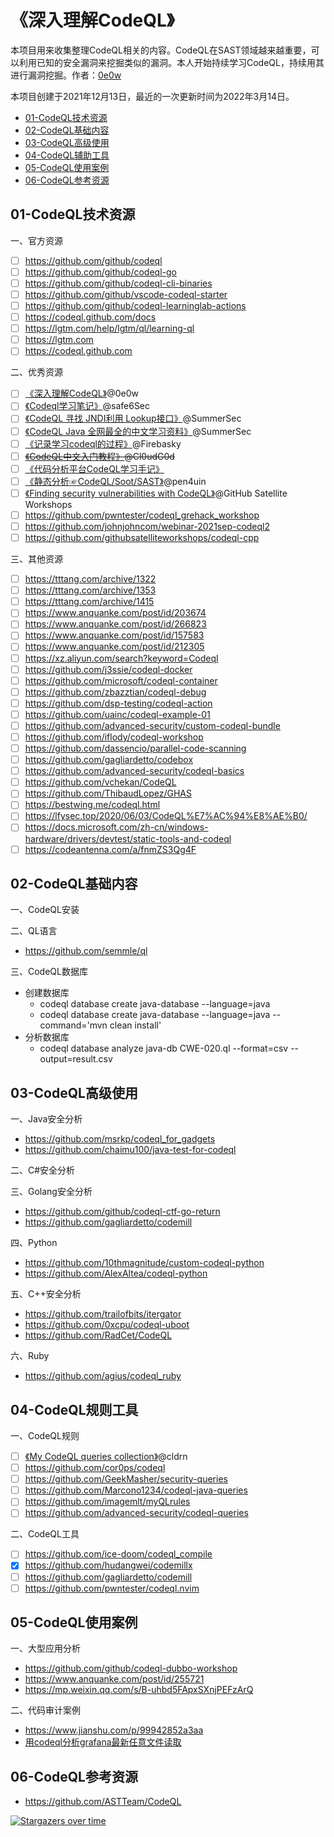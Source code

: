 # 《深入理解CodeQL》

本项目用来收集整理CodeQL相关的内容。CodeQL在SAST领域越来越重要，可以利用已知的安全漏洞来挖掘类似的漏洞。本人开始持续学习CodeQL，持续用其进行漏洞挖掘。作者：[0e0w](https://github.com/0e0w)

本项目创建于2021年12月13日，最近的一次更新时间为2022年3月14日。

- [01-CodeQL技术资源]()
- [02-CodeQL基础内容]()
- [03-CodeQL高级使用]()
- [04-CodeQL辅助工具]()
- [05-CodeQL使用案例]()
- [06-CodeQL参考资源]()

## 01-CodeQL技术资源

一、官方资源
- [ ] https://github.com/github/codeql
- [ ] https://github.com/github/codeql-go
- [ ] https://github.com/github/codeql-cli-binaries
- [ ] https://github.com/github/vscode-codeql-starter
- [ ] https://github.com/github/codeql-learninglab-actions
- [ ] https://codeql.github.com/docs
- [ ] https://lgtm.com/help/lgtm/ql/learning-ql
- [ ] https://lgtm.com
- [ ] https://codeql.github.com

二、优秀资源
- [ ] [《深入理解CodeQL》](https://github.com/ASTTeam/CodeQL)@0e0w
- [ ] [《Codeql学习笔记》](https://github.com/safe6Sec/CodeqlNote)@safe6Sec
- [ ] [《CodeQL 寻找 JNDI利用 Lookup接口》](https://github.com/SummerSec/LookupInterface)@SummerSec
- [ ] [《CodeQL Java 全网最全的中文学习资料》](https://github.com/SummerSec/learning-codeql)@SummerSec
- [ ] [《记录学习codeql的过程》](https://github.com/Firebasky/CodeqlLearn)@Firebasky
- [ ] ~~[《CodeQL中文入门教程》](https://github.com/Cl0udG0d/codeqlCnLearn)@Cl0udG0d~~
- [ ] [《代码分析平台CodeQL学习手记》](https://www.4hou.com/posts/o6wX)
- [ ] [《静态分析☞CodeQL/Soot/SAST》](https://github.com/pen4uin/static-analysis)@pen4uin
- [ ] [《Finding security vulnerabilities with CodeQL》](https://github.com/githubsatelliteworkshops/codeql)@GitHub Satellite Workshops
- [ ] https://github.com/pwntester/codeql_grehack_workshop
- [ ] https://github.com/johnjohncom/webinar-2021sep-codeql2
- [ ] https://github.com/githubsatelliteworkshops/codeql-cpp

三、其他资源
- [ ] https://tttang.com/archive/1322
- [ ] https://tttang.com/archive/1353
- [ ] https://tttang.com/archive/1415
- [ ] https://www.anquanke.com/post/id/203674
- [ ] https://www.anquanke.com/post/id/266823
- [ ] https://www.anquanke.com/post/id/157583
- [ ] https://www.anquanke.com/post/id/212305
- [ ] https://xz.aliyun.com/search?keyword=Codeql
- [ ] https://github.com/j3ssie/codeql-docker
- [ ] https://github.com/microsoft/codeql-container
- [ ] https://github.com/zbazztian/codeql-debug
- [ ] https://github.com/dsp-testing/codeql-action
- [ ] https://github.com/uainc/codeql-example-01
- [ ] https://github.com/advanced-security/custom-codeql-bundle
- [ ] https://github.com/iflody/codeql-workshop
- [ ] https://github.com/dassencio/parallel-code-scanning
- [ ] https://github.com/gagliardetto/codebox
- [ ] https://github.com/advanced-security/codeql-basics
- [ ] https://github.com/vchekan/CodeQL
- [ ] https://github.com/ThibaudLopez/GHAS
- [ ] https://bestwing.me/codeql.html
- [ ] https://lfysec.top/2020/06/03/CodeQL%E7%AC%94%E8%AE%B0/
- [ ] https://docs.microsoft.com/zh-cn/windows-hardware/drivers/devtest/static-tools-and-codeql
- [ ] https://codeantenna.com/a/fnmZS3Qg4F

## 02-CodeQL基础内容

一、CodeQL安装

二、QL语言
- https://github.com/semmle/ql

三、CodeQL数据库
- 创建数据库
  - codeql database create java-database --language=java
  - codeql database create java-database --language=java --command='mvn clean install'
- 分析数据库
  - codeql database analyze java-db CWE-020.ql --format=csv --output=result.csv

## 03-CodeQL高级使用

一、Java安全分析
- https://github.com/msrkp/codeql_for_gadgets
- https://github.com/chaimu100/java-test-for-codeql

二、C#安全分析

三、Golang安全分析
- https://github.com/github/codeql-ctf-go-return
- https://github.com/gagliardetto/codemill

四、Python
- https://github.com/10thmagnitude/custom-codeql-python
- https://github.com/AlexAltea/codeql-python

五、C++安全分析
- https://github.com/trailofbits/itergator
- https://github.com/0xcpu/codeql-uboot
- https://github.com/RadCet/CodeQL

六、Ruby
- https://github.com/agius/codeql_ruby

## 04-CodeQL规则工具

一、CodeQL规则
- [ ] [《My CodeQL queries collection》](https://github.com/cldrn/codeql-queries)@cldrn
- [ ] https://github.com/cor0ps/codeql
- [ ] https://github.com/GeekMasher/security-queries
- [ ] https://github.com/Marcono1234/codeql-java-queries
- [ ] https://github.com/imagemlt/myQLrules
- [ ] https://github.com/advanced-security/codeql-queries

二、CodeQL工具
- [ ] https://github.com/ice-doom/codeql_compile
- [x] https://github.com/hudangwei/codemillx
- [ ] https://github.com/gagliardetto/codemill
- [ ] https://github.com/pwntester/codeql.nvim

## 05-CodeQL使用案例

一、大型应用分析
- https://github.com/github/codeql-dubbo-workshop
- https://www.anquanke.com/post/id/255721
- https://mp.weixin.qq.com/s/B-uhbd5FApxSXnjPEFzArQ

二、代码审计案例
- https://www.jianshu.com/p/99942852a3aa
- [用codeql分析grafana最新任意文件读取](https://github.com/safe6Sec/codeql-grafana)

## 06-CodeQL参考资源

- https://github.com/ASTTeam/CodeQL

[![Stargazers over time](https://starchart.cc//ASTTeam/CodeQL.svg)](https://starchart.cc/ASTTeam/CodeQL)